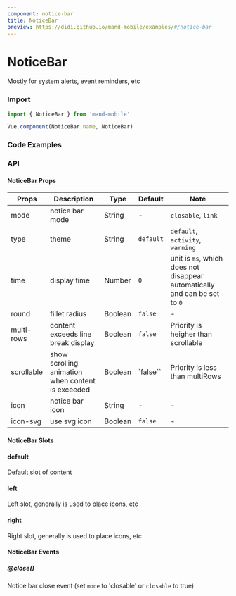 ```yaml
---
component: notice-bar
title: NoticeBar
preview: https://didi.github.io/mand-mobile/examples/#/notice-bar
---
```


# NoticeBar


Mostly for system alerts, event reminders, etc

### Import

```javascript
import { NoticeBar } from 'mand-mobile'

Vue.component(NoticeBar.name, NoticeBar)
```


### Code Examples

<demo-wrapper
  src="src/packages/notice-bar/demo"
  :demos="demos"
/>

<script setup>
const demos = import.meta.globEager('../../../src/packages/notice-bar/demo/demo*.vue')
</script>

<!-- DEMO -->

### API

#### NoticeBar Props
|Props | Description | Type | Default | Note|
|----|-----|------|------|------|
|mode|notice bar mode|String|-|`closable`, `link`|
|type|theme|String|`default`|`default`, `activity`, `warning`|
|time|display time|Number|`0`|unit is `ms`, which does not disappear automatically and can be set to `0`|
|round|fillet radius|Boolean|`false`|-|
|multi-rows|content exceeds line break display|Boolean|`false`|Priority is heigher than scrollable|
|scrollable|show scrolling animation when content is exceeded|Boolean|`false``|Priority is less than multiRows|
|icon|notice bar icon|String|-|-|
|icon-svg|use svg icon|Boolean|`false`|-|

#### NoticeBar Slots

#### default
Default slot of content

#### left
Left slot, generally is used to place icons, etc

#### right
Right slot, generally is used to place icons, etc

#### NoticeBar Events

##### @close()
Notice bar close event (set `mode` to 'closable' or `closable` to true)
